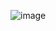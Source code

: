![image](https://github.com/heesoo-park/ForCodeKata/assets/80674868/78164d06-37ee-4616-a898-4d2d4d478090)
